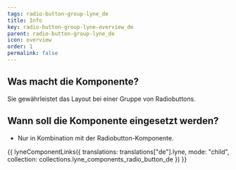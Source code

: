 ```yaml
---
tags: radio-button-group-lyne_de
title: Info
key: radio-button-group-lyne-overview_de
parent: radio-button-group-lyne_de
icon: overview
order: 1
permalink: false
---
```


## Was macht die Komponente?
Sie gewährleistet das Layout bei einer Gruppe von Radiobuttons.

## Wann soll die Komponente eingesetzt werden?
* Nur in Kombination mit der Radiobutton-Komponente.

{{ lyneComponentLinks({
  translations: translations["de"].lyne,
  mode: "child",
  collection: collections.lyne_components_radio_button_de
}) }}
